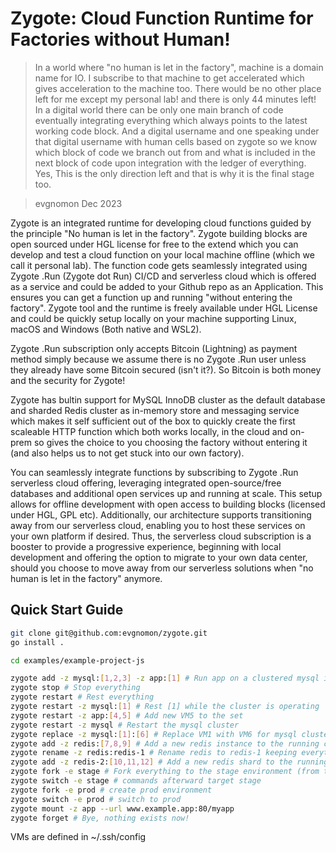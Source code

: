 # Zygote: Cloud Function Runtime for Factories without Human!

> In a world where "no human is let in the factory", machine is a domain name for IO. I subscribe to that machine to get accelerated which gives acceleration to the machine too. There would be no other place left for me except my personal lab! and there is only 44 minutes left! In a digital world there can be only one main branch of code eventually integrating everything which always points to the latest working code block. And a digital username and one speaking under that digital username with human cells based on zygote so we know which block of code we branch out from and what is included in the next block of code upon integration with the ledger of everything. Yes, This is the only direction left and that is why it is the final stage too.

> evgnomon Dec 2023

Zygote is an integrated runtime for developing cloud functions guided by the principle "No human is let in the factory". Zygote building blocks are open sourced under HGL license for free to the extend which you can develop and test a cloud function on your local machine offline (which we call it personal lab). The function code gets seamlessly integrated using Zygote .Run (Zygote dot Run) CI/CD and serverless cloud which is offered as a service and could be added to your Github repo as an Application. This ensures you can get a function up and running "without entering the factory". Zygote tool and the runtime is freely available under HGL License and could be quickly setup locally on your machine supporting Linux, macOS and Windows (Both native and WSL2).

Zygote .Run subscription only accepts Bitcoin (Lightning) as payment method simply because we assume there is no Zygote .Run user unless they already have some Bitcoin secured (isn't it?). So Bitcoin is both money and the security for Zygote!

Zygote has bultin support for MySQL InnoDB cluster as the default database and sharded Redis cluster as in-memory store and messaging service which makes it self sufficient out of the box to quickly create the first scaleable HTTP function which both works locally, in the cloud and on-prem so gives the choice to you choosing the factory without entering it (and also helps us to not get stuck into our own factory).

You can seamlessly integrate functions by subscribing to Zygote .Run serverless cloud offering, leveraging integrated open-source/free databases and additional open services up and running at scale. This setup allows for offline development with open access to building blocks (licensed under HGL, GPL etc). Additionally, our architecture supports transitioning away from our serverless cloud, enabling you to host these services on your own platform if desired. Thus, the serverless cloud subscription is a booster to provide a progressive experience, beginning with local development and offering the option to migrate to your own data center, should you choose to move away from our serverless solutions when "no human is let in the factory" anymore.

## Quick Start Guide
```bash
git clone git@github.com:evgnomon/zygote.git
go install .

cd examples/example-project-js

zygote add -z mysql:[1,2,3] -z app:[1] # Run app on a clustered mysql instance on port 80
zygote stop # Stop everything
zygote restart # Rest everything
zygote restart -z mysql:[1] # Rest [1] while the cluster is operating
zygote restart -z app:[4,5] # Add new VM5 to the set
zygote restart -z mysql # Restart the mysql cluster
zygote replace -z mysql:[1]:[6] # Replace VM1 with VM6 for mysql cluster so the cluster will be [6,2,3] afterward
zygote add -z redis:[7,8,9] # Add a new redis instance to the running cluster
zygote rename -z redis:redis-1 # Rename redis to redis-1 keeping everything else
zygote add -z redis-2:[10,11,12] # Add a new redis shard to the running cluster
zygote fork -e stage # Fork everything to the stage environment (from the default env.) 1-stage, 2-stage would be machine names.
zygote switch -e stage # commands afterward target stage
zygote fork -e prod # create prod environment
zygote switch -e prod # switch to prod
zygote mount -z app --url www.example.app:80/myapp
zygote forget # Bye, nothing exists now!
```
VMs are defined in ~/.ssh/config
